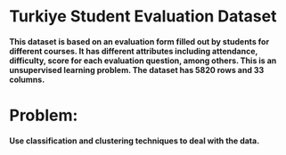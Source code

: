 # Turkiye Student Evaluation Dataset
#### This dataset is based on an evaluation form filled out by students for different courses. It has different attributes including attendance, difficulty, score for each evaluation question, among others. This is an unsupervised learning problem. The dataset has 5820 rows and 33 columns.

# Problem: 
#### Use classification and clustering techniques to deal with the data.